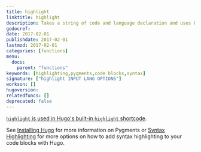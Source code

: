 ```yaml
---
title: highlight
linktitle: highlight
description: Takes a string of code and language declaration and uses Pygments to return syntax-highlighted HTML with inline-styles.
godocref:
date: 2017-02-01
publishdate: 2017-02-01
lastmod: 2017-02-01
categories: [functions]
menu:
  docs:
    parent: "functions"
keywords: [highlighting,pygments,code blocks,syntax]
signature: ["highlight INPUT LANG OPTIONS"]
workson: []
hugoversion:
relatedfuncs: []
deprecated: false
---
```


[`highlight` is used in Hugo's built-in `highlight` shortcode][highlight].

See [Installing Hugo][installpygments] for more information on Pygments or [Syntax Highlighting][syntax] for more options on how to add syntax highlighting to your code blocks with Hugo.


[highlight]: /content-management/shortcodes/#highlight
[installpygments]: /getting-started/installing/#installing-pygments-optional
[syntax]: /tools/syntax-highlighting/
